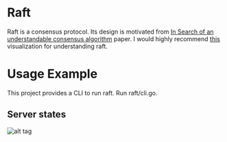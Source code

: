 # Raft

Raft is a consensus protocol. Its design is motivated from <a href="https://raft.github.io/raft.pdf">In Search of an understandable consensus algorithm</a> paper. I would highly recommend <a href="http://thesecretlivesofdata.com/raft/">this</a> visualization for understanding raft.

# Usage Example
This project provides a CLI to run raft. Run raft/cli.go.

## Server states
![alt tag](http://image.slidesharecdn.com/consensusalgowithdistributedkeyvaluestoreindistributedsystem-150418065945-conversion-gate01/95/consensus-algo-withdistributedkeyvaluestoreindistributedsystem-9-638.jpg?cb=1429340706)
